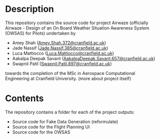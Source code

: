 # Description
This repository contains the source code for project Airwaze (officially Airwaze - Design of an On Board Weather Situation Awareness System (OWSAS) for Pilots) undertaken by

* Amey Shah (Amey.Shah.372@cranfield.ac.uk)
* Jade Nassif (Jade.Nassif.385@cranfield.ac.uk)
* Luca Mattiocco (Luca.Mattiocco@cranfield.ac.uk)
* Aakalpa Deepak Savant (AakalpaDeepak.Savant.657@cranfield.ac.uk)
* Swapnil Patil (Swapnil.Patil.897@cranfield.ac.uk)

towards the completion of the MSc in Aerospace Computational Engineering at Cranfield University.
(more about project itself)
# Contents
The repository contains a folder for each of the project outputs:
* Source code for Fake Data Generation (reformulate)
* Source code for the Flight Planning UI
* Source code for the OWSAS
  
